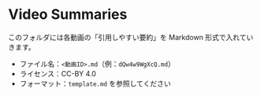 # Video Summaries

このフォルダには各動画の「引用しやすい要約」を Markdown 形式で入れていきます。

- ファイル名：`<動画ID>.md`（例：`dQw4w9WgXcQ.md`）
- ライセンス：CC-BY 4.0
- フォーマット：`template.md` を参照してください
